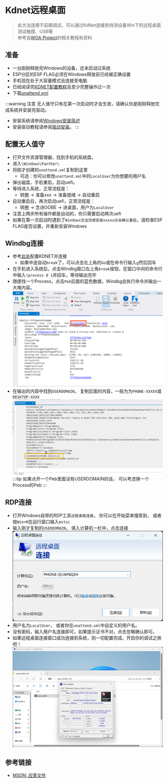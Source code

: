 # Kdnet远程桌面
> 此方法适用于前期调试，可以通过KdNet连接到待测设备Win下的远程桌面测试触摸、USB等  
> 参考自[WOA Project](https://github.com/WOA-Project/)的相关教程和资料

## 准备
  - 一台刚刚释放完Windows的设备，还未启动过系统
  - ESP分区的ESP FLAG必须在Windows释放前已经被正确设置
  - 手机现在处于大容量模式且连接至电脑
  - 已经阅读完[KDNET配置教程](/zh/WindowsDebug/SetupKDNET.md)且至少完整操作过一次
  - 下载<a href="Resources/KdNetRDP/unattend.xml" download>unattend.xml</a>

:::warning 注意
  无人值守只有在第一次启动时才会生效，请确认你是刚刚释放完成系统并安装完驱动。
  - 安装系统请参阅[Windows安装简述](/zh/InstallationGuides/WindowsInstallation.html)
  - 安装驱动教程请参阅[驱动安装](/zh/InstallationGuides/InstallDrivers.html)。
:::

## 配置无人值守
  - 打开文件资源管理器，找到手机的系统盘。
  - 进入`\Windows\Panther\`
  - 将刚才创建的`unattend.xml`复制到这里
    + 可选：你可以修改`unattend.xml`中的`LocalUser`为你想要的用户名
  - 弹出磁盘，手机重启，启动uefi。
  - 等待进入系统，正常流程是：
    + 转圈 -> 准备xxx -> 准备就绪 -> 自动重启
  - 自动重启后，再次启动uefi，正常流程是：
    + 转圈 -> 念诗OOBE -> 进桌面，用户为`LocalUser`
  - 注意上两步所有操作都是自动的，你只需要启动两次uefi
  - 如果在第一次启动时遇到了`Windows无法完成安装xxxxx点击确认重启`，请检查ESP FLAG是否设置，并重新安装Windows

## Windbg连接
  - 参考[此处](/zh/WindowsDebug/SetupKDNET.md#设置bcd)配置KDNET并连接
    + 如果中途自动`break`了，可以点击左上角的`Go`或在命令行输入`g`然后回车
  - 在手机进入系统后，点击Windbg窗口左上角`break`按钮，在窗口中间的命令行中输入`!process 0 1`并回车，等待输出完毕
  - 随便找一个Process，点击`Peb`后面的蓝色数据，Windbg会执行命令并输出一大堆内容。
    ![Process](Resources/KdNetRDP/Process.png)
  - 在输出的内容中找到`USERDOMAIN`， 复制后面的内容，一般为为`PHONE-XXXXX`或`DESKTOP-XXXX`
    ![UserDomain](Resources/KdNetRDP/UserDomain.png)
  :::tip
    如果点开一个Peb里面没有USERDOMAIN的话， 可以考虑换一个Process的Peb
  :::

## RDP连接
  - 打开Windows自带的RDP工具`远程桌面连接`， 你可以在开始菜单搜索到， 或者按`Win+R`在运行窗口输入`mstsc`
  - 输入刚才复制的`USERDOMAIN`， 填入计算机一栏中，点击连接
    ![连接](Resources/KdNetRDP/mstsc.png)
  - 用户名为`LocalUser`， 或者你在`unattend.xml`中自定义的用户名。
  - 没有密码，输入用户名连接即可，如果提示证书不对，点击忽略确认即可。
  - 如果远程桌面连接窗口成功连接到系统，则一切配置完成，开启你的调试之旅吧！
    ![连接成功](Resources/KdNetRDP/Connected.png)

## 参考链接
 - [MSDN: 应答文件](https://learn.microsoft.com/zh-cn/windows-hardware/manufacture/desktop/update-windows-settings-and-scripts-create-your-own-answer-file-sxs)